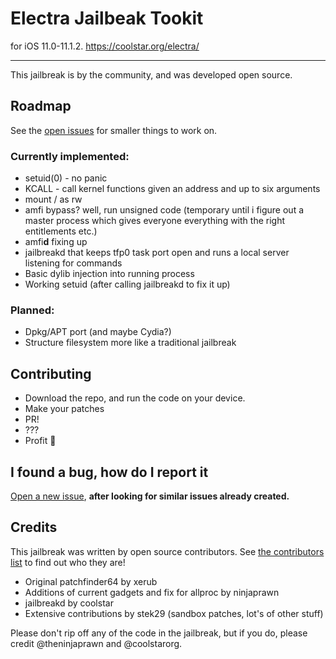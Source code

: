 # Electra Jailbeak Tookit 
for iOS 11.0-11.1.2.
https://coolstar.org/electra/

---

This jailbreak is by the community, and was developed open source.

## Roadmap
See the [open issues](https://github.com/coolstar/electra/issues) for smaller things to work on.

### Currently implemented:
- setuid(0) - no panic
- KCALL - call kernel functions given an address and up to six arguments
- mount / as rw
- amfi bypass? well, run unsigned code (temporary until i figure out a master process which gives everyone everything with the right entitlements etc.)
- amfi**d** fixing up
- jailbreakd that keeps tfp0 task port open and runs a local server listening for commands
- Basic dylib injection into running process
- Working setuid (after calling jailbreakd to fix it up)

### Planned:
- Dpkg/APT port (and maybe Cydia?)
- Structure filesystem more like a traditional jailbreak

## Contributing

* Download the repo, and run the code on your device.
* Make your patches
* PR!
* ???
* Profit :tada:

## I found a bug, how do I report it
[Open a new issue](https://github.com/coolstar/electra/issues/new), **after looking for similar issues already created.**

## Credits

This jailbreak was written by open source contributors. See [the contributors list](https://github.com/coolstar/electra/graphs/contributors) to find out who they are!

* Original patchfinder64 by xerub
* Additions of current gadgets and fix for allproc by ninjaprawn 
* jailbreakd by coolstar
* Extensive contributions by stek29 (sandbox patches, lot's of other stuff)

Please don't rip off any of the code in the jailbreak, but if you do, please credit @theninjaprawn and @coolstarorg.
